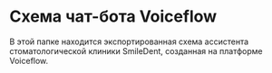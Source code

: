 # Схема чат-бота Voiceflow

В этой папке находится экспортированная схема ассистента стоматологической клиники SmileDent, созданная на платформе Voiceflow.
